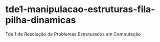 # tde1-manipulacao-estruturas-fila-pilha-dinamicas
Tde 1 de Resolução de Problemas Estruturados em Computação
